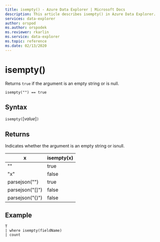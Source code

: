 ```yaml
---
title: isempty() - Azure Data Explorer | Microsoft Docs
description: This article describes isempty() in Azure Data Explorer.
services: data-explorer
author: orspod
ms.author: orspodek
ms.reviewer: rkarlin
ms.service: data-explorer
ms.topic: reference
ms.date: 02/13/2020
---
```

# isempty()

Returns `true` if the argument is an empty string or is null.
    
```kusto
isempty("") == true
```

## Syntax

`isempty(`[*value*]`)`

## Returns

Indicates whether the argument is an empty string or isnull.

|x|isempty(x)
|---|---
| "" | true
|"x" | false
|parsejson("")|true
|parsejson("[]")|false
|parsejson("{}")|false

## Example

```kusto
T
| where isempty(fieldName)
| count
```